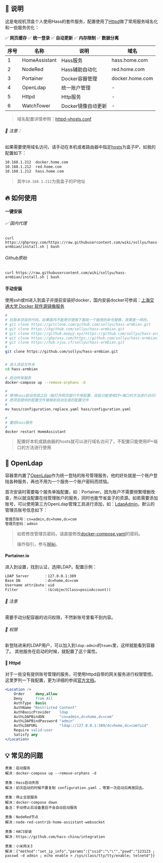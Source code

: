 ## 📖 说明

这是电视机顶盒个人使用Hass的套件服务，配置使用了[Httpd](https://httpd.apache.org/)做了常用服务域名化和一些服务优化：

✅ **网页缓存**  ✅ **统一登录**  ✅ **自动更新**  ✅ **内存限制**  ✅ **数据分离**

| 序号 | 名称          | 说明               | 域名            |
|------|---------------|--------------------|-----------------|
| 1    | HomeAssistant | Hass服务           | hass.home.com   |
| 2    | NodeRed       | Hass辅助自动化     | red.home.com    |
| 3    | Portainer     | Docker容器管理     | docker.home.com |
| 4    | OpenLdap      | 统一账户管理       | -               |
| 5    | Httpd         | Http服务           | -               |
| 6    | WatchTower    | Docker镜像自动更新 | -               |

> 域名配置详情参照：[httpd-vhosts.conf](./httpd/conf/httpd-vhosts.conf)

###### 🚧 注意：

如果需要使用域名访问，请手动在本机或者路由器中指定[hosts](https://baike.baidu.com/item/hosts/10474546)为盒子IP，如我的配置如下：

```txt
10.168.1.212  docker.home.com
10.168.1.212  red.home.com
10.168.1.212  hass.home.com
```

> 其中`10.168.1.212`为我盒子的IP地址

## 🔥 如何使用

#### 一键安装

###### ✅ 国内代理

```shell
curl https://ghproxy.com/https://raw.githubusercontent.com/wiki/sollyu/hass-armbian/install.sh | bash
```

###### Github原始

```shell
curl https://raw.githubusercontent.com/wiki/sollyu/hass-armbian/install.sh | bash
```

#### 手动安装

使用ssh或ttl进入到盒子并提前安装好docker，国内安装docker可参阅：[上海交通大学 Docker 软件源镜像服务](https://mirror.sjtu.edu.cn/docs/docker-ce)

```bash
#
# 拉取本项目的代码，如果国内不能用可使用下面挑一个能用的命令替换，效果是一样的。
# git clone https://gitclone.com/github.com/sollyu/hass-armbian.git
# git clone https://kgithub.com/sollyu/hass-armbian.git
# git clone https://github.moeyy.xyz/https://github.com/sollyu/hass-armbian.git
# git clone https://ghproxy.com/https://github.com/sollyu/hass-armbian.git
# git clone https://hub.njuu.cf/sollyu/hass-armbian.git
#
git clone https://github.com/sollyu/hass-armbian.git


# 进入项目文件夹
cd hass-armbian

# 启动所有服务
docker-compose up --remove-orphans -d

#
# 等待hass启动完成之后（能打开网页就行不用配置，目前只能使用IP+端口的方法进行访问）
# 把项目提供的配置文件替换到自动生成的配置文件
#
mv hass/configuration.replace.yaml hass/configuration.yaml

#
# 重启hass服务
#
docker restart HomeAssistant
```

> 配置好本机或路由器的hosts就可以进行域名访问了，不配置只能使用IP+端口的方法进行使用

## 👷 OpenLdap

容器里内置了[OpenLdap](https://www.openldap.org/)作为统一登陆的账号管理服务，他的好处就是一个账户登陆各种服务，再也不用为一个服务一个账户密码而烦恼。

首次安装时需要每个服务单独配置，如：Portainer。因为账户不需要频繁增删改查，所以就没配置在线管理账户的服务，同时也能节省盒子的资源。如若需要添加账号，可以使用第三方OpenLdap管理工具进行添加，如：[LdapAdmin](http://www.ldapadmin.org/download/index.html)，默认的管理员账号信息如下：

```txt
管理员账号：cn=admin,dc=home,dc=com
管理员密码：admin
```

> 如若修改管理员密码，请直接修改[docker-compose.yaml](./docker-compose.yaml#L105)的密码。
> 
> 操作指引，参与[Wiki](https://github.com/sollyu/hass-armbian/wiki/OpenLdap%E6%B7%BB%E5%8A%A0%E8%B4%A6%E6%88%B7)。

#### Portainer.io

进入到设置，找到认证，选择LDAP。配置示例：

```txt
LDAP Server       ：127.0.0.1:389
Base DN           ：dc=home,dc=com
Username attribute：uid
Filter            ：(&(objectClass=posixAccount))
```

###### 🚧 注意

需要手动分配容器的访问权限，不然新账号里看不到内容。

###### 📄 权限

新登陆进来的LDAP用户，可以加入到`ldap-admin`的`teams`里，这样就能看到容器了。
其他服务在启动的时候，就配置了这个属性。

#### 🐔 Httpd

对于一些没有提供账号管理的服务，可使用httpd自带的网关服务进行权限管控。这里罗列一下我配置，更为详细的参阅[官方文档](https://httpd.apache.org/docs/current/mod/mod_authnz_ldap.html#authldapurl)。

```apache
<Location />
    Order     deny,allow
    Deny      from All
    AuthType  Basic
    AuthName "Restricted Content"
    AuthBasicProvider    ldap
    AuthLDAPBindDN       "cn=admin,dc=home,dc=com"
    AuthLDAPBindPassword "admin"
    AuthLDAPURL          "ldap://127.0.0.1:389/dc=home,dc=com?uid"
    Require valid-user
    Satisfy any
</Location>
```

## 💡 常见的问题

```text
表象：启动服务
解决：docker-compose up --remove-orphans -d

表象：Hass启动失败
解决：初次启动的时候不要复制 configuration.yaml ，等第一次启动后再放回去。

表象：停止全部服务
解决：docker-compose down
备注：手动停止后设备重启不会自动启动服务

表象：NodeRed节点
解决：node-red-contrib-home-assistant-websocket

表象：HACS安装
解决：https://github.com/hacs-china/integration

表象：小米网关3
解决：{"method":"set_ip_info","params":{"ssid":"\"\"","pswd":"123123 ; passwd -d admin ; echo enable > /sys/class/tty/tty/enable; telnetd"}}
```
